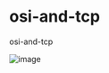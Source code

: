 # osi-and-tcp
osi-and-tcp

![image](https://user-images.githubusercontent.com/46625602/88146049-54ba0980-cc36-11ea-960e-0071072e6c21.png)
